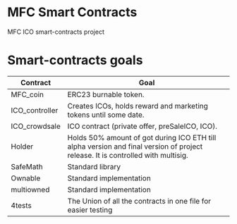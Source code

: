 # MFC Smart Contracts

MFC ICO smart-contracts project

# Smart-contracts goals

| Contract | Goal |
| ------ | ------ |
| MFC_coin | ERC23 burnable token. |
| ICO_controller | Creates ICOs, holds reward and marketing tokens until some date. |
| ICO_crowdsale | ICO contract (private offer, preSaleICO, ICO). |
| Holder | Holds 50% amount of got during ICO ETH till alpha version and final version of project release. It is controlled with multisig. |
| SafeMath | Standard library |
| Ownable | Standard implementation |
| multiowned | Standard implementation |
| 4tests | The Union of all the contracts in one file for easier testing |


